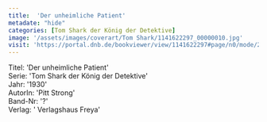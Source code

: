 ```yaml
---
title:  'Der unheimliche Patient'
metadate: "hide"
categories: [Tom Shark der König der Detektive]
image: '/assets/images/coverart/Tom Shark/1141622297_00000010.jpg'
visit: 'https://portal.dnb.de/bookviewer/view/1141622297#page/n0/mode/2up'
---
```

Titel: 'Der unheimliche Patient' <br>
Serie: 'Tom Shark der König der Detektive' <br>
Jahr: '1930' <br>
AutorIn: 'Pitt Strong' <br>
Band-Nr: '?' <br>
Verlag: ' Verlagshaus Freya'